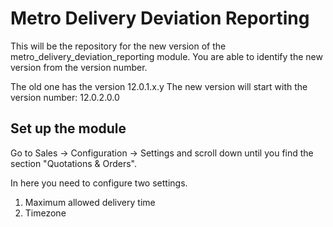 # Metro Delivery Deviation Reporting

This will be the repository for the new version of the metro_delivery_deviation_reporting module.
You are able to identify the new version from the version number.

The old one has the version 12.0.1.x.y
The new version will start with the version number: 12.0.2.0.0

## Set up the module

Go to Sales -> Configuration -> Settings and scroll down until you find the section "Quotations & Orders".

In here you need to configure two settings.

1. Maximum allowed delivery time
2. Timezone

